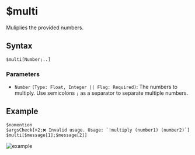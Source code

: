 # $multi
Muliplies the provided numbers.

## Syntax
```
$multi[Number;..]
```

### Parameters 
- `Number` `(Type: Float, Integer || Flag: Required)`: The numbers to multiply. Use semicolons `;` as a separator to separate multiple numbers.

## Example
```
$nomention
$argsCheck[>2;❌ Invalid usage. Usage: `!multiply (number1) (number2)`]
$multi[$message[1];$message[2]]
```

![example](https://user-images.githubusercontent.com/69215413/123551357-60178e00-d73f-11eb-9a21-578799084b88.png)
